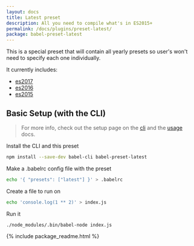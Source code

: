 ```yaml
---
layout: docs
title: Latest preset
description: All you need to compile what's in ES2015+
permalink: /docs/plugins/preset-latest/
package: babel-preset-latest
---
```


This is a special preset that will contain all yearly presets so user's won't need to specify each one individually.

It currently includes:

- [es2017](/docs/plugins/preset-es2017/)
- [es2016](/docs/plugins/preset-es2016/)
- [es2015](/docs/plugins/preset-es2015/)

## Basic Setup (with the CLI)

> For more info, check out the setup page on the [cli](/docs/setup/) and the [usage](/docs/usage/cli/) docs.

Install the CLI and this preset

```sh
npm install --save-dev babel-cli babel-preset-latest
```

Make a .babelrc config file with the preset

```sh
echo '{ "presets": ["latest"] }' > .babelrc
```

Create a file to run on

```sh
echo 'console.log(1 ** 2)' > index.js
```

Run it

```sh
./node_modules/.bin/babel-node index.js
```

{% include package_readme.html %}
